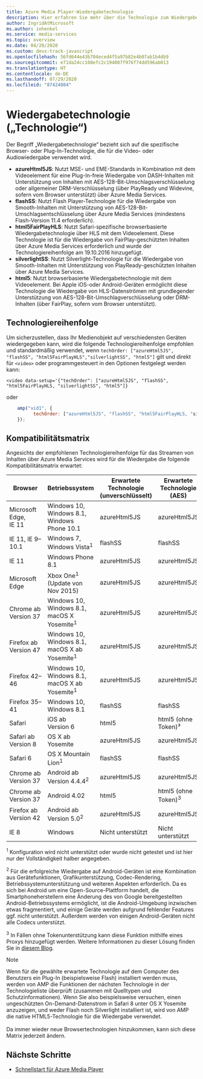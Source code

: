 ```yaml
---
title: Azure Media Player-Wiedergabetechnologie
description: Hier erfahren Sie mehr über die Technologie zum Wiedergeben von Video- und Audiodateien.
author: IngridAtMicrosoft
ms.author: inhenkel
ms.service: media-services
ms.topic: overview
ms.date: 04/20/2020
ms.custom: devx-track-javascript
ms.openlocfilehash: 56fd644e43b704eced4f5a97b82e4b07ab1b4db9
ms.sourcegitcommit: e71da24cc108efc2c194007f976f74dd596ab013
ms.translationtype: HT
ms.contentlocale: de-DE
ms.lasthandoff: 07/29/2020
ms.locfileid: "87424084"
---
```

# <a name="playback-technology-tech"></a>Wiedergabetechnologie („Technologie“) #

Der Begriff „Wiedergabetechnologie“ bezieht sich auf die spezifische Browser- oder Plug-In-Technologie, die für die Video- oder Audiowiedergabe verwendet wird.

- **azureHtml5JS**: Nutzt MSE- und EME-Standards in Kombination mit dem Videoelement für eine Plug-In-freie Wiedergabe von DASH-Inhalten mit Unterstützung von Inhalten mit AES-128-Bit-Umschlagsverschlüsselung oder allgemeiner DRM-Verschlüsselung (über PlayReady und Widevine, sofern vom Browser unterstützt) über Azure Media Services.
- **flashSS**: Nutzt Flash Player-Technologie für die Wiedergabe von Smooth-Inhalten mit Unterstützung von AES-128-Bit-Umschlagsentschlüsselung über Azure Media Services (mindestens Flash-Version 11.4 erforderlich).
- **html5FairPlayHLS**: Nutzt Safari-spezifische browserbasierte Wiedergabetechnologie über HLS mit dem Videoelement. Diese Technologie ist für die Wiedergabe von FairPlay-geschützten Inhalten über Azure Media Services erforderlich und wurde der Technologiereihenfolge am 19.10.2016 hinzugefügt.
- **silverlightSS**: Nutzt Silverlight-Technologie für die Wiedergabe von Smooth-Inhalten mit Unterstützung von PlayReady-geschützten Inhalten über Azure Media Services.
- **html5**: Nutzt browserbasierte Wiedergabetechnologie mit dem Videoelement.  Bei Apple iOS-oder Android-Geräten ermöglicht diese Technologie die Wiedergabe von HLS-Datenströmen mit grundlegender Unterstützung von AES-128-Bit-Umschlagverschlüsselung oder DRM-Inhalten (über FairPlay, sofern vom Browser unterstützt).

## <a name="tech-order"></a>Technologiereihenfolge ##

Um sicherzustellen, dass Ihr Medienobjekt auf verschiedensten Geräten wiedergegeben kann, wird die folgende Technologiereihenfolge empfohlen und standardmäßig verwendet, wenn `techOrder: ["azureHtml5JS", "flashSS", "html5FairPlayHLS","silverlightSS", "html5"]` gilt und direkt für `<video>` oder programmgesteuert in den Optionen festgelegt werden kann:

`<video data-setup='{"techOrder": ["azureHtml5JS", "flashSS", "html5FairPlayHLS, "silverlightSS", "html5"]}`

oder

```javascript
    amp("vid1", {
          techOrder: ["azureHtml5JS", "flashSS", "html5FairPlayHLS, "silverlightSS", "html5"]
    });
```

## <a name="compatibility-matrix"></a>Kompatibilitätsmatrix ##

Angesichts der empfohlenen Technologiereihenfolge für das Streamen von Inhalten über Azure Media Services wird für die Wiedergabe die folgende Kompatibilitätsmatrix erwartet:

| Browser        | Betriebssystem                                                       | Erwartete Technologie (unverschlüsselt)  | Erwartete Technologie (AES)  | Erwartete Technologie (DRM)          |
|----------------|----------------------------------------------------------|------------------------|----------------------|------------------------------|
| Microsoft Edge, IE 11      | Windows 10, Windows 8.1, Windows Phone 10.1               | azureHtml5JS           | azureHtml5JS         | azureHtml5JS (PlayReady)     |
| IE 11, IE 9–10.1  | Windows 7, Windows Vista<sup>1</sup>                     | flashSS                | flashSS              | silverlightSS (PlayReady)    |
| IE 11          | Windows Phone 8.1                                        | azureHtml5JS           | azureHtml5JS         | Nicht unterstützt                |
| Microsoft Edge           | Xbox One<sup>1</sup> (Update von Nov 2015)                   | azureHtml5JS           | azureHtml5JS         | Nicht unterstützt                |
| Chrome ab Version 37     | Windows 10, Windows 8.1, macOS X Yosemite<sup>1</sup>   | azureHtml5JS           | azureHtml5JS         | azureHtml5JS (Widevine)      |
| Firefox ab Version 47    | Windows 10, Windows 8.1, macOS X ab Yosemite<sup>1</sup>  | azureHtml5JS           | azureHtml5JS         | azureHtml5JS (Widevine)      |
| Firefox 42–46  | Windows 10, Windows 8.1, macOS X ab Yosemite<sup>1</sup>  | azureHtml5JS           | azureHtml5JS         | silverlightSS (PlayReady)    |
| Firefox 35–41  | Windows 10, Windows 8.1                                  | flashSS                | flashSS              | silverlightSS (PlayReady)    |
| Safari         | iOS ab Version 6                                                   | html5                  | html5 (ohne Token)³    | Nicht unterstützt                |
| Safari ab Version 8      | OS X ab Yosemite                                           | azureHtml5JS           | azureHtml5JS         | html5FairPlayHLS (FairPlay)  |
| Safari 6       | OS X Mountain Lion<sup>1</sup>                           | flashSS                | flashSS              | silverlightSS (PlayReady)    |
| Chrome ab Version 37     | Android ab Version 4.4.4<sup>2</sup>                               | azureHtml5JS           | azureHtml5JS         | azureHtml5JS (Widevine)      |
| Chrome ab Version 37     | Android 4.02                                             | html5                  | html5 (ohne Token)<sup>3</sup>    | Nicht unterstützt                |
| Firefox ab Version 42    | Android ab Version 5.0<sup>2</sup>                                 | azureHtml5JS           | azureHtml5JS         | Nicht unterstützt                |
| IE 8           | Windows                                                  | Nicht unterstützt          | Nicht unterstützt        | Nicht unterstützt                |

<sup>1</sup> Konfiguration wird nicht unterstützt oder wurde nicht getestet und ist hier nur der Vollständigkeit halber angegeben.

<sup>2</sup> Für die erfolgreiche Wiedergabe auf Android-Geräten ist eine Kombination aus Gerätefunktionen, Grafikunterstützung, Codec-Rendering, Betriebssystemunterstützung und weiteren Aspekten erforderlich. Da es sich bei Android um eine Open-Source-Plattform handelt, die Smartphoneherstellern eine Änderung des von Google bereitgestellten Android-Betriebssystems ermöglicht, ist die Android-Umgebung inzwischen etwas fragmentiert, und einige Geräte werden aufgrund fehlender Features ggf. nicht unterstützt. Außerdem werden von einigen Android-Geräten nicht alle Codecs unterstützt.  

<sup>3</sup> In Fällen ohne Tokenunterstützung kann diese Funktion mithilfe eines Proxys hinzugefügt werden. Weitere Informationen zu dieser Lösung finden Sie in [diesem Blog](https://azure.microsoft.com/blog/2015/03/06/how-to-make-token-authorized-aes-encrypted-hls-stream-working-in-safari/).

> [!NOTE]
> Wenn für die gewählte erwartete Technologie auf dem Computer des Benutzers ein Plug-In (beispielsweise Flash) installiert werden muss, werden von AMP die Funktionen der nächsten Technologie in der Technologieliste überprüft (zusammen mit Quelltypen und Schutzinformationen). Wenn Sie also beispielsweise versuchen, einen ungeschützten On-Demand-Datenstrom in Safari 8 unter OS X Yosemite anzuzeigen, und weder Flash noch Silverlight installiert ist, wird von AMP die native HTML5-Technologie für die Wiedergabe verwendet.<br/><br/>Da immer wieder neue Browsertechnologien hinzukommen, kann sich diese Matrix jederzeit ändern.

## <a name="next-steps"></a>Nächste Schritte ##

- [Schnellstart für Azure Media Player](azure-media-player-quickstart.md)